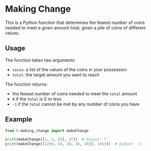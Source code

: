 # Making Change

This is a Python function that determines the fewest number of coins needed to meet a given amount total, given a pile of coins of different values.

## Usage

The function takes two arguments:

- `coins`: a list of the values of the coins in your possession
- `total`: the target amount you want to reach

The function returns:

- the fewest number of coins needed to meet the `total` amount
- `0` if the `total` is 0 or less
- `-1` if the `total` cannot be met by any number of coins you have

## Example

```python
from 0-making_change import makeChange

print(makeChange([1, 2, 25], 37))  # Output: 7
print(makeChange([1256, 54, 48, 16, 102], 1453))  # Output: -1
```
